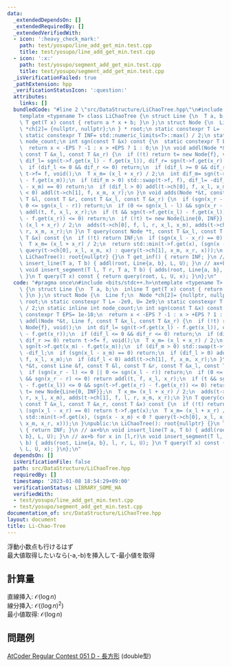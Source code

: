 ```yaml
---
data:
  _extendedDependsOn: []
  _extendedRequiredBy: []
  _extendedVerifiedWith:
  - icon: ':heavy_check_mark:'
    path: test/yosupo/line_add_get_min.test.cpp
    title: test/yosupo/line_add_get_min.test.cpp
  - icon: ':x:'
    path: test/yosupo/segment_add_get_min.test.cpp
    title: test/yosupo/segment_add_get_min.test.cpp
  _isVerificationFailed: true
  _pathExtension: hpp
  _verificationStatusIcon: ':question:'
  attributes:
    links: []
  bundledCode: "#line 2 \"src/DataStructure/LiChaoTree.hpp\"\n#include <bits/stdc++.h>\n\
    template <typename T> class LiChaoTree {\n struct Line {\n  T a, b;\n  inline\
    \ T get(T x) const { return a * x + b; }\n };\n struct Node {\n  Line f;\n  Node\
    \ *ch[2]= {nullptr, nullptr};\n } * root;\n static constexpr T L= -2e9, U= 2e9;\n\
    \ static constexpr T INF= std::numeric_limits<T>::max() / 2;\n static inline int\
    \ node_count;\n int sgn(const T &x) const {\n  static constexpr T EPS= 1e-10;\n\
    \  return x < -EPS ? -1 : x > +EPS ? 1 : 0;\n }\n void addl(Node *&t, Line f,\
    \ const T &x_l, const T &x_r) {\n  if (!t) return t= new Node{f}, void();\n  int\
    \ dif_l= sgn(t->f.get(x_l) - f.get(x_l)), dif_r= sgn(t->f.get(x_r) - f.get(x_r));\n\
    \  if (dif_l <= 0 && dif_r <= 0) return;\n  if (dif_l >= 0 && dif_r >= 0) return\
    \ t->f= f, void();\n  T x_m= (x_l + x_r) / 2;\n  int dif_m= sgn(t->f.get(x_m)\
    \ - f.get(x_m));\n  if (dif_m > 0) std::swap(t->f, f), dif_l= -dif_l;\n  if (sgn(x_l\
    \ - x_m) == 0) return;\n  if (dif_l > 0) addl(t->ch[0], f, x_l, x_m);\n  if (dif_l\
    \ < 0) addl(t->ch[1], f, x_m, x_r);\n }\n void adds(Node *&t, const Line &f, const\
    \ T &l, const T &r, const T &x_l, const T &x_r) {\n  if (sgn(x_r - l) <= 0 ||\
    \ 0 <= sgn(x_l - r)) return;\n  if (0 <= sgn(x_l - l) && sgn(x_r - r) <= 0) return\
    \ addl(t, f, x_l, x_r);\n  if (t && sgn(t->f.get(x_l) - f.get(x_l)) <= 0 && sgn(t->f.get(x_r)\
    \ - f.get(x_r)) <= 0) return;\n  if (!t) t= new Node{Line{0, INF}};\n  T x_m=\
    \ (x_l + x_r) / 2;\n  adds(t->ch[0], f, l, r, x_l, x_m), adds(t->ch[1], f, l,\
    \ r, x_m, x_r);\n }\n T query(const Node *t, const T &x_l, const T &x_r, const\
    \ T &x) const {\n  if (!t) return INF;\n  if (sgn(x_l - x_r) == 0) return t->f.get(x);\n\
    \  T x_m= (x_l + x_r) / 2;\n  return std::min(t->f.get(x), (sgn(x - x_m) < 0 ?\
    \ query(t->ch[0], x_l, x_m, x) : query(t->ch[1], x_m, x_r, x)));\n }\npublic:\n\
    \ LiChaoTree(): root{nullptr} {}\n T get_inf() { return INF; }\n // ax+b\n void\
    \ insert_line(T a, T b) { addl(root, Line{a, b}, L, U); }\n // ax+b for x in [l,r)\n\
    \ void insert_segment(T l, T r, T a, T b) { adds(root, Line{a, b}, l, r, L, U);\
    \ }\n T query(T x) const { return query(root, L, U, x); }\n};\n"
  code: "#pragma once\n#include <bits/stdc++.h>\ntemplate <typename T> class LiChaoTree\
    \ {\n struct Line {\n  T a, b;\n  inline T get(T x) const { return a * x + b;\
    \ }\n };\n struct Node {\n  Line f;\n  Node *ch[2]= {nullptr, nullptr};\n } *\
    \ root;\n static constexpr T L= -2e9, U= 2e9;\n static constexpr T INF= std::numeric_limits<T>::max()\
    \ / 2;\n static inline int node_count;\n int sgn(const T &x) const {\n  static\
    \ constexpr T EPS= 1e-10;\n  return x < -EPS ? -1 : x > +EPS ? 1 : 0;\n }\n void\
    \ addl(Node *&t, Line f, const T &x_l, const T &x_r) {\n  if (!t) return t= new\
    \ Node{f}, void();\n  int dif_l= sgn(t->f.get(x_l) - f.get(x_l)), dif_r= sgn(t->f.get(x_r)\
    \ - f.get(x_r));\n  if (dif_l <= 0 && dif_r <= 0) return;\n  if (dif_l >= 0 &&\
    \ dif_r >= 0) return t->f= f, void();\n  T x_m= (x_l + x_r) / 2;\n  int dif_m=\
    \ sgn(t->f.get(x_m) - f.get(x_m));\n  if (dif_m > 0) std::swap(t->f, f), dif_l=\
    \ -dif_l;\n  if (sgn(x_l - x_m) == 0) return;\n  if (dif_l > 0) addl(t->ch[0],\
    \ f, x_l, x_m);\n  if (dif_l < 0) addl(t->ch[1], f, x_m, x_r);\n }\n void adds(Node\
    \ *&t, const Line &f, const T &l, const T &r, const T &x_l, const T &x_r) {\n\
    \  if (sgn(x_r - l) <= 0 || 0 <= sgn(x_l - r)) return;\n  if (0 <= sgn(x_l - l)\
    \ && sgn(x_r - r) <= 0) return addl(t, f, x_l, x_r);\n  if (t && sgn(t->f.get(x_l)\
    \ - f.get(x_l)) <= 0 && sgn(t->f.get(x_r) - f.get(x_r)) <= 0) return;\n  if (!t)\
    \ t= new Node{Line{0, INF}};\n  T x_m= (x_l + x_r) / 2;\n  adds(t->ch[0], f, l,\
    \ r, x_l, x_m), adds(t->ch[1], f, l, r, x_m, x_r);\n }\n T query(const Node *t,\
    \ const T &x_l, const T &x_r, const T &x) const {\n  if (!t) return INF;\n  if\
    \ (sgn(x_l - x_r) == 0) return t->f.get(x);\n  T x_m= (x_l + x_r) / 2;\n  return\
    \ std::min(t->f.get(x), (sgn(x - x_m) < 0 ? query(t->ch[0], x_l, x_m, x) : query(t->ch[1],\
    \ x_m, x_r, x)));\n }\npublic:\n LiChaoTree(): root{nullptr} {}\n T get_inf()\
    \ { return INF; }\n // ax+b\n void insert_line(T a, T b) { addl(root, Line{a,\
    \ b}, L, U); }\n // ax+b for x in [l,r)\n void insert_segment(T l, T r, T a, T\
    \ b) { adds(root, Line{a, b}, l, r, L, U); }\n T query(T x) const { return query(root,\
    \ L, U, x); }\n};\n"
  dependsOn: []
  isVerificationFile: false
  path: src/DataStructure/LiChaoTree.hpp
  requiredBy: []
  timestamp: '2023-01-08 18:54:29+09:00'
  verificationStatus: LIBRARY_SOME_WA
  verifiedWith:
  - test/yosupo/line_add_get_min.test.cpp
  - test/yosupo/segment_add_get_min.test.cpp
documentation_of: src/DataStructure/LiChaoTree.hpp
layout: document
title: Li-Chao-Tree
---
```

浮動小数点も行けるはず \
最大値取得したいなら(-a,-b)を挿入して-最小値を取得
## 計算量
直線挿入: $\mathcal{O}(\log n)$　\
線分挿入: $\mathcal{O}((\log n)^2)$　\
最小値取得: $\mathcal{O}(\log n)$
## 問題例
[AtCoder Regular Contest 051 D - 長方形](https://atcoder.jp/contests/arc051/tasks/arc051_d) (double型)